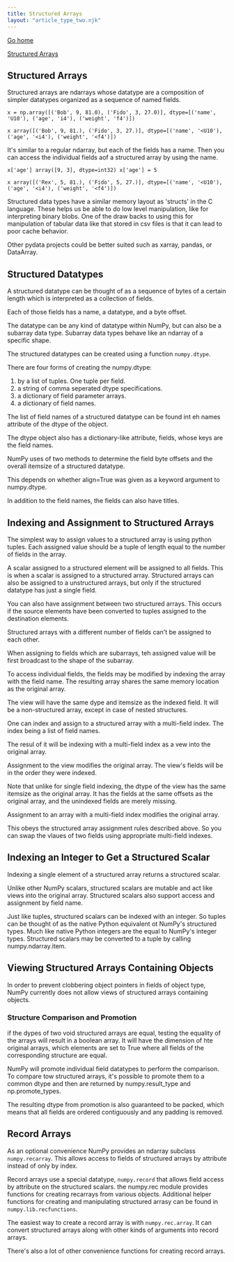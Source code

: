 ```yaml
---
title: Structured Arrays
layout: "article_type_two.njk"
---
```

[Go home](/index.html)

[Structured Arrays](https://numpy.org/doc/stable/user/basics.rec.html)

## Structured Arrays

Structured arrays are ndarrays whose datatype are a composition of simpler datatypes organized as a sequence of named fields. 

`
x = np.array([('Bob', 9, 81.0), ('Fido', 3, 27.0)],
dtype=[('name', 'U10'), ('age', 'i4'), ('weight', 'f4')])
`

`x
array([('Bob', 9, 81.), ('Fido', 3, 27.)],
dtype=[('name', '<U10'), ('age', '<i4'), ('weight', '<f4')])
`

It's similar to a regular ndarray, but each of the fields has a name. Then you can access the individual fields aof a structured array by using the name.

`
x['age']
array([9, 3], dtype=int32)
x['age'] = 5
`

`x
array([('Rex', 5, 81.), ('Fido', 5, 27.)],
dtype=[('name', '<U10'), ('age', '<i4'), ('weight', '<f4')])
`

Structured data types have a similar memory layout as 'structs' in the C language. These helps us be able to do low level manipulation, like for interpreting binary blobs. One of the draw backs to using this for manipulation of tabular data like that stored in csv files is that it can lead to poor cache behavior.

Other pydata projects could be better suited such as xarray, pandas, or DataArray.

## Structured Datatypes

A structured datatype can be thought of as a sequence of bytes of a certain length which is interpreted as a collection of fields.

Each of those fields has a name, a datatype, and a byte offset.

The datatype can be any kind of datatype within NumPy, but can also be a subarray data type. Subarray data types behave like an ndarray of a specific shape.

The structured datatypes can be created using a function `numpy.dtype`.

There are four forms of creating the numpy.dtype:

1. by a list of tuples. One tuple per field.
2. a string of comma seperated dtype specifications.
3. a dictionary of field parameter arrays.
4. a dictionary of field names.

The list of field names of a structured datatype can be found int eh names attribute of the dtype of the object.

The dtype object also has a dictionary-like attribute, fields, whose keys are the field names.

NumPy uses of two methods to determine the field byte offsets and the overall itemsize of a structured datatype.

This depends on whether align=True was given as a keyword argument to numpy.dtype.

In addition to the field names, the fields can also have titles.

## Indexing and Assignment to Structured Arrays

The simplest way to assign values to a structured array is using python tuples. Each assigned value should be a tuple of length equal to the number of fields in the array.

A scalar assigned to a structured element will be assigned to all fields. This is when a scalar is assigned to a structured array. Structured arrays can also be assigned to a unstructured arrays, but only if the structured datatype has just a single field.

You can also have assignment between two structured arrays. This occurs if the source elements have been converted to tuples assigned to the destination elements.

Structured arrays with a different number of fields can't be assigned to each other.

When assigning to fields which are subarrays, teh assigned value will be first broadcast to the shape of the subarray.

To access individual fields, the fields may be modified by indexing the array with the field name. The resulting array shares the same memory location as the original array.

The view will have the same dype and itemsize as the indexed field. It will be a non-structured array, except in case of nested structures. 

One can index and assign to a structured array with a multi-field index. The index being a list of field names.

The resul of it will be indexing with a multi-field index as a vew  into the original array. 

Assignment to the view modifies the original array. The view's fields will be in the order they were indexed.

Note that unlike for single field indexing, the dtype of the view has the same itemsize as the original array. It has the fields at the same offsets as the original array, and the unindexed fields are merely missing.

Assignment to an array with a multi-field index modifies the original array.

This obeys the structured array assignment rules described above. So you can swap the vlaues of two fields using appropriate multi-field indexes.

## Indexing an Integer to Get a Structured Scalar

Indexing a single element of a structured array returns a structured scalar.

Unlike other NumPy scalars, structured scalars are mutable and act like views into the original array. Structured scalars also support access and assignment by field name.

Just like tuples, structured scalars can be indexed with an integer. So tuples can be thought of as the native Python equivalent ot NumPy's structured types. Much like native Python integers are the equal to NumPy's integer types. Structured scalars may be converted to a tuple by calling numpy.ndarray.item.

## Viewing Structured Arrays Containing Objects

In order to prevent clobbering object pointers in fields of object type, NumPy currently does not allow views of structured arrays containing objects.

### Structure Comparison and Promotion

if the dypes of two void structured arrays are equal, testing the equality of the arrays will result in a boolean array. It will have the dimension of hte original arrays, which elements are set to True where all fields of the corresponding structure are equal.

NumPy will promote individual field datatypes to perform the comparison. To compare tow structured arrays, it's possible to promote them to a common dtype and then are returned by numpy.result_type and np.promote_types.

The resulting dtype from promotion is also guaranteed to be packed, which means that all fields are ordered contiguously and any padding is removed.

## Record Arrays

As an optional convenience NumPy provides an ndarray subclass `numpy.recarray`. This allows access to fields of structured arrays by attribute instead of only by index.

Record arrays use a special datatype, `numpy.record` that allows field access by attribute on the structured scalars. the numpy.rec module provides functions for creating recarrays from various objects. Additional helper functions for creating and manipulating structured arrasy can be found in `numpy.lib.recfunctions`.

The easiest way to create a record array is with `numpy.rec.array`. It can convert structured arrays along with other kinds of arguments into record arrays.

There's also a lot of other convenience functions for creating record arrays. 





